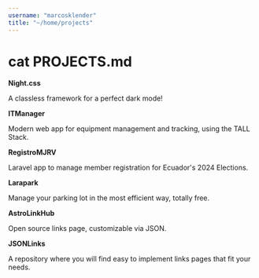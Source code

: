 ```yaml
---
username: "marcosklender"
title: "~/home/projects"
---
```


# cat PROJECTS.md

**Night.css**

A classless framework for a perfect dark mode!

**ITManager**

Modern web app for equipment management and tracking, using the TALL Stack.

**RegistroMJRV**

Laravel app to manage member registration for Ecuador's 2024 Elections.

**Larapark**

Manage your parking lot in the most efficient way, totally free.

**AstroLinkHub**

Open source links page, customizable via JSON.

**JSONLinks**

A repository where you will find easy to implement links pages that fit your needs.